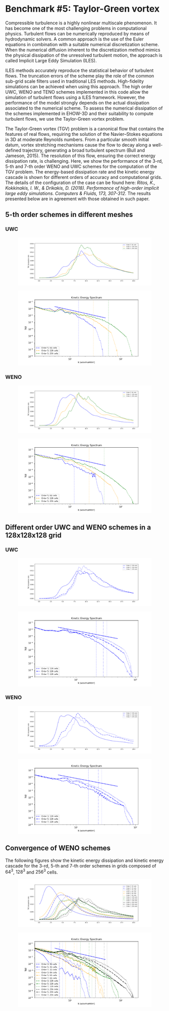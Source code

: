 # Benchmark #5: Taylor-Green vortex

Compressible turbulence is a highly nonlinear multiscale phenomenon. It has become one of the most challenging problems in computational physics. Turbulent flows can be numerically reproduced by means of hydrodynamic solvers. A common approach is the use of the Euler equations in combination with a suitable numerical discretization scheme. When the numerical diffusion inherent to the discretization method mimics the physical dissipation of the unresolved turbulent motion, the approach is called Implicit Large Eddy Simulation (ILES). 

ILES methods accurately reproduce the statistical behavior of turbulent flows. The  truncation errors of the scheme play the role of the common sub-grid scale filters used in traditional LES methods. High-fidelity simulations can be achieved when using this approach. The high order UWC, WENO and TENO schemes implemented in this code allow the simulation of turbulent flows using a ILES framework. However, the performance of the model strongly depends on the actual dissipation associated to the numerical scheme. To assess the numerical dissipation of the schemes implemented in EHOW-3D and their suitability to compute turbulent flows, we use the Taylor-Green vortex problem.

The Taylor-Green vortex (TGV) problem is a canonical flow that contains the features of real flows, requiring the solution of the Navier–Stokes equations in 3D at moderate Reynolds numbers. From a particular smooth initial datum, vortex stretching mechanisms cause the flow to decay along a well-defined trajectory, generating a broad turbulent spectrum (Bull and Jameson, 2015). The resolution of this flow, ensuring the correct energy dissipation rate, is challenging. Here, we show the performance of the 3-rd, 5-th and 7-th order WENO and UWC schemes for the computation of the TGV problem. The energy-based dissipation rate and the kinetic energy cascade is shown for different orders of accuracy and computational grids. The details of the configuration of the case can be found here: *Ritos, K., Kokkinakis, I. W., & Drikakis, D. (2018). Performance of high-order implicit large eddy simulations. Computers & Fluids, 173, 307-312.* The results presented below are in agreement with those obtained in such paper.

## 5-th order schemes in different meshes

### UWC
<figure style="text-align: center;">
  <img src="TKE_evol_uwc_o5.png" alt="my alt text"/>
</figure>

<figure style="text-align: center;">
  <img src="Ek_Spectrums_uwc_o5.png" alt="my alt text"/>
</figure>

### WENO

<figure style="text-align: center;">
  <img src="TKE_evol_weno_o5.png" alt="my alt text"/>
</figure>

<figure style="text-align: center;">
  <img src="Ek_Spectrums_weno_o5.png" alt="my alt text"/>
</figure>

## Different order UWC and WENO schemes in a 128x128x128 grid

### UWC
<figure style="text-align: center;">
  <img src="TKE_evol_uwc.png" alt="my alt text"/>
</figure>

<figure style="text-align: center;">
  <img src="Ek_Spectrums_uwc.png" alt="my alt text"/>
</figure>

### WENO

<figure style="text-align: center;">
  <img src="TKE_evol_weno.png" alt="my alt text"/>
</figure>

<figure style="text-align: center;">
  <img src="Ek_Spectrums_weno.png" alt="my alt text"/>
</figure>


## Convergence of WENO schemes

The following figures show the kinetic energy dissipation and kinetic energy cascade for the 3-rd, 5-th and 7-th order schemes in grids composed of $64^3$, $128^3$ and $256^3$ cells.

<figure style="text-align: center;">
  <img src="TKE_evol_weno_all.png" alt="my alt text"/>
</figure>

<figure style="text-align: center;">
  <img src="Ek_Spectrums_weno_all.png" alt="my alt text"/>
</figure>
